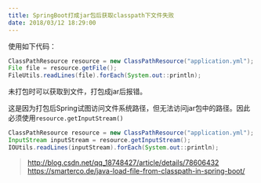 ```yaml
---
title: SpringBoot打成jar包后获取classpath下文件失败
date: 2018/03/12 18:29:00
---
```


使用如下代码：

```java
ClassPathResource resource = new ClassPathResource("application.yml");
File file = resource.getFile();
FileUtils.readLines(file).forEach(System.out::println);
```

未打包时可以获取到文件，打包成jar后报错。

这是因为打包后Spring试图访问文件系统路径，但无法访问jar包中的路径。因此必须使用`resource.getInputStream()`

```java
ClassPathResource resource = new ClassPathResource("application.yml");
InputStream inputStream = resource.getInputStream();
IOUtils.readLines(inputStream).forEach(System.out::println);
```


> http://blog.csdn.net/qq_18748427/article/details/78606432
> https://smarterco.de/java-load-file-from-classpath-in-spring-boot/

